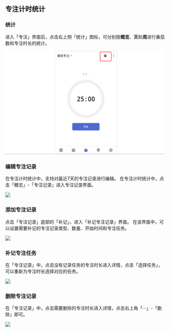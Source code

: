 ## 专注计时统计

### 统计
进入「专注」界面后，点击右上侧「统计」图标，可分别按**概览**、**天**和**周**进行番茄数和专注时长的统计。

![](../../images/android/92.png)

### 编辑专注记录

在专注计时统计中，支持对最近7天的专注记录进行编辑。
在专注计时统计中，点击「概览」-「专注记录」进入专注记录界面。

![](../../images/android/107.jpeg)

### 添加专注记录

点击「专注记录」底部的「补记」，进入「补记专注记录」界面。
在该界面中，可以设置需要补记的专注记录类型、数量、开始时间和专注任务。

![](../../images/android/108.jpeg)

### 补记专注任务

在「专注记录」中，点击没有记录任务的专注时长进入详情，点击「选择任务」，可以重新为专注时长选择对应的任务。

![](../../images/android/109.jpeg)

### 删除专注记录

在「专注记录」中，点击需要删除的专注时长进入详情，点击右上角「···」-「删除」即可。

![](../../images/android/110.jpeg)